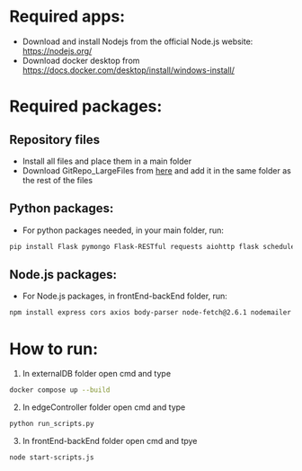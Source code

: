 # Required apps:

+ Download and install Nodejs from the official Node.js website: https://nodejs.org/
+ Download docker desktop from https://docs.docker.com/desktop/install/windows-install/ 

# Required packages:

## Repository files
+ Install all files and place them in a main folder
+ Download GitRepo_LargeFiles from [here](https://www.dropbox.com/scl/fo/xkffl87ia2yy5pp4ahwvg/h?rlkey=nb8zr8kwkz41wdny6tdgwtgec&dl=0) and add it in the same folder as the rest of the files

## Python packages:
+ For python packages needed, in your main folder, run:
```bash
pip install Flask pymongo Flask-RESTful requests aiohttp flask schedule opencv-python torch ultralytics supervisely paho-mqtt numpy pandas torchvision detectron2
```

## Node.js packages:
+ For Node.js packages, in frontEnd-backEnd folder, run:
```bash
npm install express cors axios body-parser node-fetch@2.6.1 nodemailer xlsx socket.io
```

# How to run:
   
1. In externalDB folder open cmd and type
```bash
docker compose up --build
```
    
2. In edgeController folder open cmd and type
```bash
python run_scripts.py
```

3. In frontEnd-backEnd folder open cmd and tpye
```bash
node start-scripts.js
```
